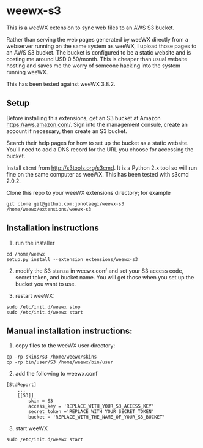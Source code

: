 # weewx-s3
This is a weeWX extension to sync web files to an AWS S3 bucket.

Rather than serving the web pages generated by weeWX directly from a 
webserver running on the same system as weeWX, I upload those pages 
to an AWS S3 bucket. The bucket is configured to be a static website
and is costing me around USD 0.50/month. This is cheaper than usual 
website hosting and saves me the worry of someone hacking into the
system running weeWX.

This has been tested against weeWX 3.8.2.

## Setup

Before installing this extensions, get an S3 bucket at Amazon
https://aws.amazon.com/. Sign into the management consule, create an
account if necessary, then create an S3 bucket.

Search their help pages for how to set up the bucket as a static
website. You'll need to add a DNS record for the URL you choose for
accessing the bucket.

Install `s3cmd` from http://s3tools.org/s3cmd. It is a Python 2.x
tool so will run fine on the same computer as weeWX. This has been
tested with s3cmd 2.0.2.

Clone this repo to your weeWX extensions directory; for example

```
git clone git@github.com:jonotaegi/weewx-s3 /home/weewx/extensions/weewx-s3
```

## Installation instructions

1. run the installer

  ```
  cd /home/weewx
  setup.py install --extension extensions/weewx-s3
  ```

2. modify the S3 stanza in weewx.conf and set your S3 access
code, secret token, and bucket name. You will get those when you set
up the bucket you want to use.

3. restart weeWX:

  ```
  sudo /etc/init.d/weewx stop
  sudo /etc/init.d/weewx start
  ```

## Manual installation instructions:

1. copy files to the weeWX user directory:

  ```
  cp -rp skins/s3 /home/weewx/skins
  cp -rp bin/user/S3 /home/weewx/bin/user
  ```

2. add the following to weewx.conf

  ```
  [StdReport]
      ...
      [[S3]]
          skin = S3
          access_key = 'REPLACE_WITH_YOUR_S3_ACCESS_KEY'
          secret_token ='REPLACE_WITH_YOUR_SECRET_TOKEN'
          bucket = 'REPLACE_WITH_THE_NAME_OF_YOUR_S3_BUCKET'
  ```

3. start weeWX

  ```
  sudo /etc/init.d/weewx start
  ```
